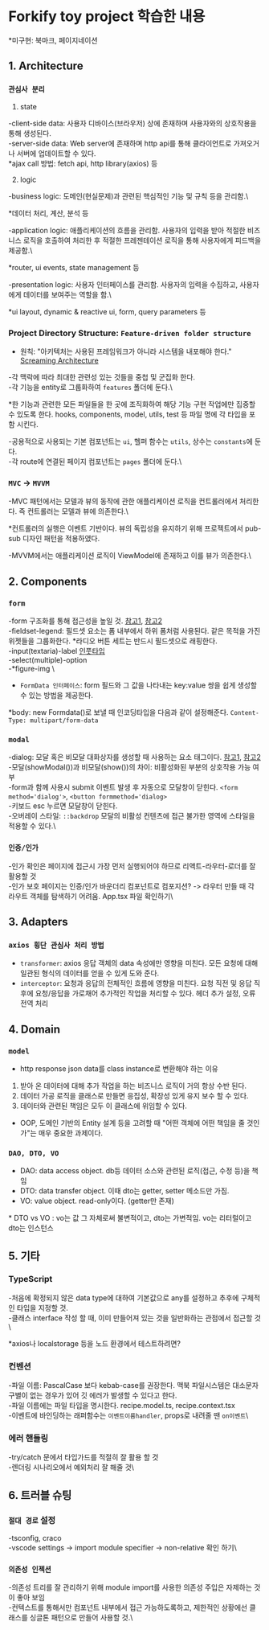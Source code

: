 # Forkify toy project 학습한 내용

\*미구현: 북마크, 페이지네이션

## 1. Architecture

### `관심사 분리`

1. state

-client-side data: 사용자 디바이스(브라우저) 상에 존재하며 사용자와의 상호작용을 통해 생성된다.\
-server-side data: Web server에 존재하며 http api를 통해 클라이언트로 가져오거나 서버에 업데이트할 수 있다.\
\*ajax call 방법: fetch api, http library(axios) 등

2. logic

-business logic: 도메인(현실문제)과 관련된 핵심적인 기능 및 규칙 등을 관리함.\

\*데이터 처리, 계산, 분석 등

-application logic: 애플리케이션의 흐름을 관리함. 사용자의 입력을 받아 적절한 비즈니스 로직을 호출하여 처리한 후 적절한 프레젠테이션 로직을 통해 사용자에게 피드백을 제공함.\

\*router, ui events, state management 등

-presentation logic: 사용자 인터페이스를 관리함. 사용자의 입력을 수집하고, 사용자에게 데이터를 보여주는 역할을 함.\

\*ui layout, dynamic & reactive ui, form, query parameters 등

### Project Directory Structure: `Feature-driven folder structure`

- 원칙: "아키텍처는 사용된 프레임워크가 아니라 시스템을 내포해야 한다." [Screaming Architecture](https://blog.cleancoder.com/uncle-bob/2011/09/30/Screaming-Architecture.html)

-각 맥락에 따라 최대한 관련성 있는 것들을 중첩 및 군집화 한다.\
-각 기능을 entity로 그룹화하여 `features` 폴더에 둔다.\

\*한 기능과 관련한 모든 파일들을 한 곳에 조직화하여 해당 기능 구현 작업에만 집중할 수 있도록 한다. hooks, components, model, utils, test 등 파일 명에 각 타입을 포함 시킨다.

-공용적으로 사용되는 기본 컴포넌트는 `ui`, 헬퍼 함수는 `utils`, 상수는 `constants`에 둔다.\
-각 route에 연결된 페이지 컴포넌트는 `pages` 폴더에 둔다.\

### `MVC` -> `MVVM`

-MVC 패턴에서는 모델과 뷰의 동작에 관한 애플리케이션 로직을 컨트롤러에서 처리한다. 즉 컨트롤러는 모델과 뷰에 의존한다.\

\*컨트롤러의 실행은 이벤트 기반이다. 뷰의 독립성을 유지하기 위해 프로젝트에서 pub-sub 디자인 패턴을 적용하였다.

-MVVM에서는 애플리케이션 로직이 ViewModel에 존재하고 이를 뷰가 의존한다.\

## 2. Components

### `form`

-form 구조화를 통해 접근성을 높일 것. [참고1](https://ko.javascript.info/form-elements), [참고2](https://developer.mozilla.org/ko/docs/Learn/Forms/How_to_structure_a_web_form)\
-fieldset-legend: 필드셋 요소는 폼 내부에서 하위 폼처럼 사용된다. 같은 목적을 가진 위젯들을 그룹화한다. \*라디오 버튼 세트는 반드시 필드셋으로 래핑한다.\
-input(textaria)-label [인풋타입](https://developer.mozilla.org/en-US/docs/Web/HTML/Element/input#input_types)\
-select(multiple)-option\
-*figure-img \

- `FormData 인터페이스`: form 필드와 그 값을 나타내는 key:value 쌍을 쉽게 생성할 수 있는 방법을 제공한다.

\*body: new Formdata()로 보낼 때 인코딩타입을 다음과 같이 설정해준다. `Content-Type: multipart/form-data`

### `modal`

-dialog: 모달 혹은 비모달 대화상자를 생성할 때 사용하는 요소 태그이다. [참고1](https://ui.toast.com/posts/ko_20220518), [참고2](https://developer.mozilla.org/en-US/docs/Web/HTML/Element/dialog)\
-모달(showModal())과 비모달(show())의 차이: 비활성화된 부분의 상호작용 가능 여부\
-form과 함께 사용시 submit 이벤트 발생 후 자동으로 모달창이 닫힌다. `<form method='dialog'>`, `<button formmethod='dialog>`\
-키보드 esc 누르면 모달창이 닫힌다.\
-오버레이 스타일: `::backdrop` 모달의 비활성 컨텐츠에 접근 불가한 영역에 스타일을 적용할 수 있다.\

### `인증/인가`

-인가 확인은 페이지에 접근시 가장 먼저 실행되어야 하므로 리액트-라우터-로더를 잘 활용할 것\
-인가 보호 페이지는 인증/인가 바운더리 컴포넌트로 컴포지션? -> 라우터 만들 때 각 라우트 객체를 탐색하기 어려움. App.tsx 파일 확인하기\

## 3. Adapters

### `axios 횡단 관심사 처리 방법`

- `transformer`: axios 응답 객체의 data 속성에만 영향을 미친다. 모든 요청에 대해 일관된 형식의 데이터를 얻을 수 있게 도와 준다.
- `interceptor`: 요청과 응답의 전체적인 흐름에 영향을 미친다. 요청 직전 및 응답 직후에 요청/응답을 가로채어 추가적인 작업을 처리할 수 있다. 헤더 추가 설정, 오류 전역 처리

## 4. Domain

### `model`

- http response json data를 class instance로 변환해야 하는 이유

1. 받아 온 데이터에 대해 추가 작업을 하는 비즈니스 로직이 거의 항상 수반 된다.
2. 데이터 가공 로직을 클래스로 만들면 응집성, 확장성 있게 유지 보수 할 수 있다.
3. 데이터와 관련된 책임은 모두 이 클래스에 위임할 수 있다.

- OOP, 도메인 기반의 Entity 설계 등을 고려할 때 "어떤 객체에 어떤 책임을 줄 것인가"는 매우 중요한 과제이다.

### `DAO, DTO, VO`

- DAO: data access object. db등 데이터 소스와 관련된 로직(접근, 수정 등)을 책임
- DTO: data transfer object. 이때 dto는 getter, setter 메소드만 가짐.
- VO: value object. read-only이다. (getter만 존재)

\* DTO vs VO : vo는 값 그 자체로써 불변적이고, dto는 가변적임. vo는 리터럴이고 dto는 인스턴스

## 5. 기타

### TypeScript

-처음에 확정되지 않은 data type에 대하여 기본값으로 any를 설정하고 추후에 구체적인 타입을 지정할 것.\
-클래스 interface 작성 할 때, 이미 만들어져 있는 것을 일반화하는 관점에서 접근할 것\

\*axios나 localstorage 등을 노드 환경에서 테스트하려면?

### 컨벤션

-파일 이름: PascalCase 보다 kebab-case를 권장한다. 맥북 파일시스템은 대소문자 구별이 없는 경우가 있어 깃 에러가 발생할 수 있다고 한다.\
-파일 이름에는 파일 타입을 명시한다. recipe.model.ts, recipe.context.tsx\
-이벤트에 바인딩하는 래퍼함수는 `이벤트이름handler`, props로 내려줄 땐 `on이벤트`\

### 에러 핸들링

-try/catch 문에서 타입가드를 적절히 잘 활용 할 것\
-렌더링 시나리오에서 예외처리 잘 해줄 것\

## 6. 트러블 슈팅

### `절대 경로` 설정

-tsconfig, craco\
-vscode settings -> import module specifier -> non-relative 확인 하기\

### `의존성 인젝션`

-의존성 트리를 잘 관리하기 위해 module import를 사용한 의존성 주입은 자제하는 것이 좋아 보임\
-컨텍스트를 통해서만 컴포넌트 내부에서 접근 가능하도록하고, 제한적인 상황에선 클래스를 싱글톤 패턴으로 만들어 사용할 것.\
